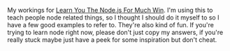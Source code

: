 My workings for [Learn You The Node.js For Much Win][learnyounode]. I'm using this to teach people node related things, so I thought I should do it myself to so I have a few good examples to refer to. They're also kind of fun. If you're trying to learn node right now, please don't just copy my answers, if you're really stuck maybe just have a peek for some inspiration but don't cheat.

[learnyounode]: https://github.com/workshopper/learnyounode

